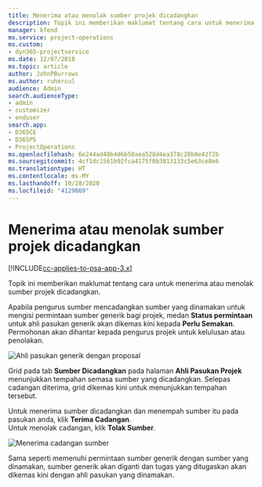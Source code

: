 ```yaml
---
title: Menerima atau menolak sumber projek dicadangkan
description: Topik ini memberikan maklumat tentang cara untuk menerima atau menolak sumber projek dicadangkan.
manager: kfend
ms.service: project-operations
ms.custom:
- dyn365-projectservice
ms.date: 12/07/2018
ms.topic: article
author: JohnPBurrows
ms.author: ruhercul
audience: Admin
search.audienceType:
- admin
- customizer
- enduser
search.app:
- D365CE
- D365PS
- ProjectOperations
ms.openlocfilehash: 6e244ad48b4d6b50aea528d4ea378c28b8e42f2b
ms.sourcegitcommit: 4cf1dc1561b92fca4175f0b3813133c5e63ce8e6
ms.translationtype: HT
ms.contentlocale: ms-MY
ms.lasthandoff: 10/28/2020
ms.locfileid: "4129869"
---
```

# <a name="accept-or-reject-a-proposed-project-resource"></a>Menerima atau menolak sumber projek dicadangkan

[!INCLUDE[cc-applies-to-psa-app-3.x](../includes/cc-applies-to-psa-app-3x.md)]

Topik ini memberikan maklumat tentang cara untuk menerima atau menolak sumber projek dicadangkan.

Apabila pengurus sumber mencadangkan sumber yang dinamakan untuk mengisi permintaan sumber generik bagi projek, medan **Status permintaan** untuk ahli pasukan generik akan dikemas kini kepada **Perlu Semakan**. Permohonan akan dihantar kepada pengurus projek untuk kelulusan atau penolakan.

![Ahli pasukan generik dengan proposal](media/RM-how-to-19.png)

Grid pada tab **Sumber Dicadangkan** pada halaman **Ahli Pasukan Projek** menunjukkan tempahan semasa sumber yang dicadangkan. Selepas cadangan diterima, grid dikemas kini untuk menunjukkan tempahan tersebut. 

Untuk menerima sumber dicadangkan dan menempah sumber itu pada pasukan anda, klik **Terima Cadangan**.  
Untuk menolak cadangan, klik **Tolak Sumber**.

![Menerima cadangan sumber](media/RM-how-to-20.png) 

Sama seperti memenuhi permintaan sumber generik dengan sumber yang dinamakan, sumber generik akan diganti dan tugas yang ditugaskan akan dikemas kini dengan ahli pasukan yang dinamakan.
